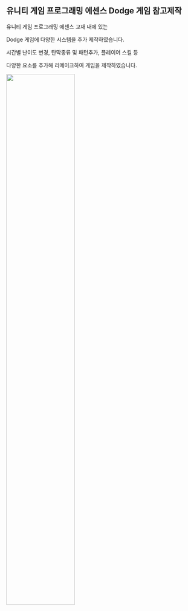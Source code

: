## 유니티 게임 프로그래밍 에센스 Dodge 게임 참고제작

유니티 게임 프로그래밍 에센스 교재 내에 있는 

Dodge 게임에 다양한 시스템을 추가 제작하였습니다.

시간별 난이도 변경, 탄막종류 및 패턴추가, 플레이어 스킬 등 

다양한 요소를 추가해 리메이크하여 게임을 제작하였습니다.

<img src="https://user-images.githubusercontent.com/82988117/216677968-17a85e47-2e42-4d88-9a60-1bb054f71d44.png" width="60%"/>
